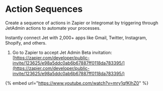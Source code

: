 # Action Sequences

Create a sequence of actions in Zapier or Integromat by triggering through JetAdmin actions to automate your processes.&#x20;

Instantly connect Jet with 2,000+ apps like Gmail, Twitter, Instagram, Shopify, and others.

1. Go to Zapier to accept Jet Admin Beta invitation: [https://zapier.com/developer/public-invite/123625/e98a5ddc0ab6b67887ff0118da783395/](https://zapier.com/developer/public-invite/123625/e98a5ddc0ab6b67887ff0118da783395/)

{% embed url="https://www.youtube.com/watch?v=mry1qfKIhZ0" %}

